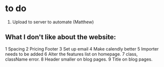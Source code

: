 # to do 


1. Upload to server to automate (Matthew)


## What I don't like about the website:


1 Spacing
2 Pricing Footer
3 Set up email
4 Make calendly better
5 Importer needs to be added
6 Alter the features list on homepage.
7 class, className error.
8 Header smaller on blog pages.
9 Title on blog pages.